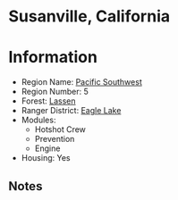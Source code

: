 
Susanville, California
======================
  
# Information  
* Region Name: [Pacific Southwest]()  
* Region Number: 5  
* Forest: [Lassen](http://www.fs.usda.gov/lassen)  
* Ranger District: [Eagle Lake]()  
* Modules:  
  - Hotshot Crew  
  - Prevention  
  - Engine  
* Housing: Yes  
  
## Notes

